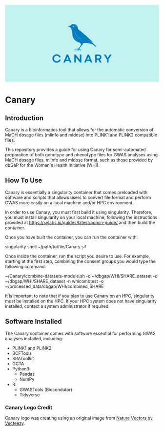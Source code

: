 <p align="center">
    <img src="https://github.com/anb94/Canary/blob/97247ab0bd8439e9d6f4d9ee6265c56536270bcd/canarylogo.png">
</p>


# Canary


## Introduction

Canary is a bioinformatics tool that allows for the automatic conversion of MaCH dosage files (mlinfo and mldose) into PLINK1 and PLINK2 compatible files. 


This repository provides a guide for using Canary for semi-automated preparation of both genotype and phenotype files for GWAS analyses using MaCH dosage  files, mlinfo and mldose format, such as those provided by dbGaP for the Women's Health Initiative (WHI).



## How To Use

Canary is essentially a singularity container that comes preloaded with software and scripts that allows users to convert file format and perform GWAS more easily on a local machine and/or HPC environment. 

In order to use Canary, you must first build it using singularity. Therefore, you must install singularity on your local machine, following the instructions provided at https://sylabs.io/guides/latest/admin-guide/ and then build the container.

Once you have built the container, you can run the container with:

singularity shell ~/path/to/file/Canary.sif

Once inside the container, run the script you desire to use. For example, starting at the first step, combining the consent groups you would type the following command:


~/Canary/combine-datasets-module.sh -d ~/dbgap/WHI/SHARE_dataset -d ~/dbgap/WHI/SHARE_dataset -n whicombtest -o ~/processed_data/dbgap/WHI/combined_SHARE


It is important to note that if you plan to use Canary on an HPC, singularity must be installed on the HPC. If your HPC system does not have singularity installed, contact a system administrator if required. 


## Software Installed

The Canary container comes with software essential for performing GWAS analyses installed, including:

- PLINK1 and PLINK2
- BCFTools
- SRAToolkit
- GCTA
- Python3: 
    - Pandas
    - NumPy
- R:
    - GWASTools (Biocondutor)
    - Tidyverse





###  Canary Logo Credit
Canary logo was creating using an original image from <a href="https://www.vecteezy.com/free-vector/nature">Nature Vectors by Vecteezy</a>.
